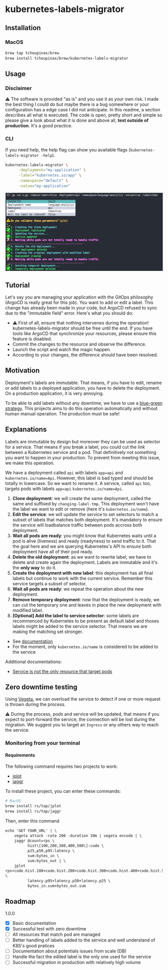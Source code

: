 # kubernetes-labels-migrator

## Installation

### MacOS

```bash
brew tap tchoupinax/brew
brew install tchoupinax/brew/kubernetes-labels-migrator
```

## Usage

### Disclaimer

⚠️ The software is provided "as is" and you use it as your own risk. I made the best thing I could do but maybe there is a bug somewhere or your configuration has a edge case I did not anticipate. In this readme, a section describes all what is executed. The code is open, pretty short and simple so please give a look about what it is done and above all, **test outside of production**. It's a good practice.

### CLI

If you need help, the help flag can show you available flags (`kubernetes-labels-migrator -help`).

```bash
kubernetes-labels-migrator \
      -deployment="my-application" \
      -label="kubernetes.io/app" \
      -namespace="default" \
      -value="my-application"
```

![Screenshot of a terminal with all the execution](.github/docs/demo.png "CLI demo")

## Tutorial

Let's say you are managing your application with the GitOps philosophy (ArgoCD is really great for this job). You want to add or edit a label. This change has already been made in your code, but ArgoCD refused to sync due to the "immutable field" error. Here's what you should do:

- ⚠️ First of all, ensure that nothing intervenes during the operation! kubernetes-labels-migrator should be free until the end. If you have tools like ArgoCD that synchronize your resources, please ensure this feature is disabled.
- Commit the changes to the resource and observe the difference.
- Launch the script and watch the magic happen.
- According to your changes, the difference should have been resolved.

## Motivation

Deployment's labels are immutable. That means, if you have to edit, rename or add labels to a deployed application, you have to delete the deployment. On a production application, it is very annoying.

To be able to add labels without any downtime, we have to use a [blue-green strategy](https://www.redhat.com/en/topics/devops/what-is-blue-green-deployment). This projects aims to do this operation automatically and without human manual operation. The production must be safe!

## Explanations

Labels are immutable by design but moreover they can be used as selector for a service. That means if you break a label, you could cut the link between a Kubernetes service and a pod. That definitively not something you want to happen in your production. To prevent from meeting this issue, we make this operation.

We have a deployment called `api` with labels `app=api` and `kubernetes.io/name=Api`. However, this label is bad typed and should be totally in lowercase. So we want to rename it. A service, called `api` too, targets pods with labels `app=api` `kubernetes.io/name=Api`.

1. **Clone deployment**: we will create the same deployment, called the same and suffixed by `changing-label-tmp`. This deployment won't have the label we want to edit or remove (here it's `kubernetes.io/name`).
2. **Edit the service**: we will update the service to set selectors to match a subset of labels that matches both deployment. It's mandatory to ensure the service will loadbalance traffic between pods accross both deployment.
3. **Wait all pods are ready**: you might know that Kubernetes waits until a pod is alive (liveness) and ready (readyness) to send traffic to it. That the goal here and we are querying Kubernetes's API to ensure both deployment have all of their pod ready.
4. **Delete the old deployment**: as we want to rewrite label, we have to delete and create again the deployment. Labels are immutable and it's the **only way** to do it.
5. **Create the deployment with new label**: this deployment has all final labels but continue to work with the current service. Remember this service targets a subset of selector.
6. **Wait all pods are ready**: we repeat the operation about the new deployment.
7. **Remove temporary deployment**: now that the deployment is ready, we can cut the temporary one and leaves in place the new deployment with modified label.
8. **[Optional] Add the label to service selector**: some labels are recommenced by Kubernetes to be present as default label and thoses labels might be added to the service selector. That means we are making the matching set stronger.
  - See [documentation](https://kubernetes.io/docs/concepts/overview/working-with-objects/common-labels/)
  - For the moment, only `kubernetes.io/name` is considered to be added to the service

Additional documentations:

- [Service is not the only resource that target pods](docs/resources-targeting-pods.md )

## Zero downtime testing

Using [Vegeta](https://github.com/tsenart/vegeta), we can overload the service to detect if one or more request is thrown during the process.

⚠️ During the process, pods and service will be updated, that means if you expect to port-forward the service, the connection will be lost during the migration. We suggest you to target an `Ingress` or any others way to reach the service.

### Monitoring from your terminal

#### Requirements

The following command requires two projects to work:

- [jplot](https://github.com/rs/jplot)
- [jaggr](https://github.com/rs/jaggr)

To install these project, you can enter these commands:

```bash
# MacOS
brew install rs/tap/jplot
brew install rs/tap/jaggr
```

Then, enter this command

```
echo 'GET YOUR_URL' | \
    vegeta attack -rate 200 -duration 10m | vegeta encode | \
    jaggr @count=rps \
          hist\[100,200,300,400,500\]:code \
          p25,p50,p95:latency \
          sum:bytes_in \
          sum:bytes_out | \
    jplot rps+code.hist.100+code.hist.200+code.hist.300+code.hist.400+code.hist.500 \
          latency.p95+latency.p50+latency.p25 \
          bytes_in.sum+bytes_out.sum
```

## Roadmap

1.0.0

- [x] Basic documentation
- [x] Successful test with zero downtime
- [ ] All resources that match pod are managed
- [ ] Better handling of labels added to the service and well understand of K8S's good pratices
- [ ] Documentation about potentials issues from scale (DB)
- [ ] Handle the fact the edited label is the only one used for the service
- [ ] Successful migration in production with relatively high volume
